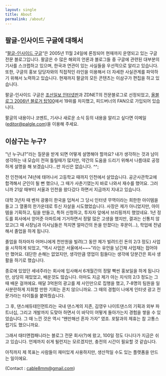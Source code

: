 ```yaml
---
layout: single
title: About
permalink: /about/
---
```


## 팔글-인사이드 구글에 대해서

&#8220;[팔글-인사이드 구글](https://www.palgle.com/)&#8220;은 2005년 11월 24일에 론칭되어 현재까지 운영되고 있는 구글 전문 블로그입니다. 팔글은 수 많은 해외의 언론과 블로그들 중 구글에 관련된 대부분의 기사를 스크랩하고 있으며, 한국과 연관이 있는 사실들을 우선적으로 알리고 있습니다. 또한, 구글의 홍보 담당자와의 직접적인 라인을 이용해서 더 자세한 사실관계를 파악하기 위해서 노력하고 있습니다. 현재까지 팔글의 모든 콘텐츠는 이삼구가 편집을 하고 있습니다.

팔글-인사이드 구글은 [조선일보 인터넷판](http://www.chosun.com/economy/news/200609/200609050186.html)과 ZDNET의 전문블로그로 선정되었고, [올블로그 2006년 블로거 탑100](http://award.allblog.net/)에서 19위를 차지했고, 피드버너의 FAN으로 가입되어 있습니다.

팔글의 내용이나 코멘트, 기사나 새로운 소식 등의 내용을 알리고 싶다면 이메일(editor@palgle.com)을 이용해 주세요.

## 이삼구는 누구?

&#8220;넌 누구냐?&#8221;라는 질문을 받게 되면 어떻게 설명해야 할까요? 내가 생각하는 것과 남이 생각하는 내 모습이 전혀 틀릴때가 많지만, 약간의 도움을 드리기 위해서 나름대로 공정하게 설명을 해 보겠습니다&#8230;만 자신은 없습니다. ^^;

전 인천에서 74년에 태어나서 고등학교 때까지 인천에서 살았습니다. 공군사관학교에 합격해서 군인이 될 뻔 했으나, 그 때가 사춘기였는지 바로 나와서 재수를 했어요. 그러니까 21살 때부터 서울과 인천을 왔다갔다 하면서 지금까지 지내고 있습니다.

대학 3년차 때 벤처 광풍이 한국을 덥쳐서 그 당시 인터넷 무역이라는 희한한 아이템을 들고 그 열풍의 한가운데로 투신 자살을 시도했었습니다. 사장은 제가 아니었지만, 아이템을 기획하고, 팀을 만들고, 특허 신청하고, 투자자 앞에서 브리핑까지 했었네요. 1년 정도를 회사에서 얻어준 아파트에 기거하면서 정말 많은 고생을 했지만, 결과는 신통치 않았고(그 때 사장님과 이사님들은 적지면 얼마간의 돈을 만졌다는 후문이&#8230;), 학업에 전념해서 졸업을 하게 됩니다.

졸업을 하자마자 어머니에게 천만원을 빌려(그 동안 제가 빌려드린 돈의 2/3 정도) 사업을 시작하게 되었고, &#8220;역시 사업은 서울에서~~~&#8221;라는 유언을 남긴채 사업채는 접어야만 했어요. 대단한 손해는 없었지만, 생각만큼 영업이 힘들다는 생각에 당분간은 회사 생활을 하기로 했습니다.

종로에 있었던 세네주라는 회사에 입사해서 6개월간의 정말 빡씬 홍보일을 하게 됩니다만, 상당히 재밌었고, 배운것도 많습니다. 아마도 지금 제가 아는 지식의 2/3 정도는 그 때 배운 걸꺼에요. 매달 3억원의 광고를 제 사인만으로 집행을 했고, 7-8명의 팀원을 일사분란하게 지휘할 만한 기회는 흔치 않으니까요. 그 때의 경험이 나에게 인터넷 광고 전문가라는 타이틀을 붙여줬습니다.

그 후, 댄스에듀테인먼트라는 국내 댄스계의 지존, 김영우 나이트댄스의 기획과 외부 파트너십, 그리고 개발까지 도맞아 하면서 이 바닥이 어떻게 돌아가는지 경험을 쌓을 수 있었습니다. 그 때 느낀 것은 역시 &#8220;왠만해선 혼자 가자&#8221; 였죠. 포탈과의 제휴는 참 고통스럽기도 했으니까요.

그래서 태터앤컴패니라는 블로그 전문 회사(?)에 왔고, 100일 정도 다니다가 지금은 쉬고 있습니다. 언제까지 쉬게 될런지는 모르겠지만, 충전의 시간이 필요할 것 같습니다.

아직까지 제 목표는 사람들이 재미있게 사용하지만, 생산적일 수도 있는 플랫폼을 만드는 일이에요.

(Contact : cable8mm@gmail.com)
